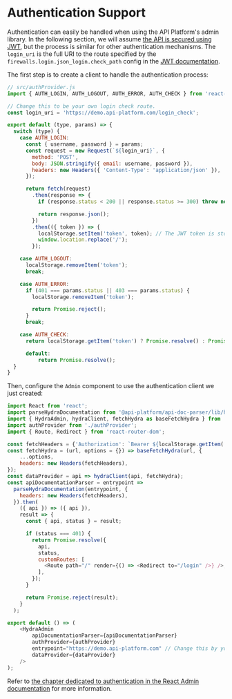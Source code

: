 # Authentication Support

Authentication can easily be handled when using the API Platform's admin library.
In the following section, we will assume [the API is secured using JWT](https://api-platform.com/docs/core/jwt), but the
process is similar for other authentication mechanisms. The `login_uri` is the full URI to the route specified by the `firewalls.login.json_login.check_path` config in the [JWT documentation](https://api-platform.com/docs/core/jwt).

The first step is to create a client to handle the authentication process:

```javascript
// src/authProvider.js
import { AUTH_LOGIN, AUTH_LOGOUT, AUTH_ERROR, AUTH_CHECK } from 'react-admin';

// Change this to be your own login check route.
const login_uri = 'https://demo.api-platform.com/login_check';

export default (type, params) => {
  switch (type) {
    case AUTH_LOGIN:
      const { username, password } = params;
      const request = new Request(`${login_uri}`, {
        method: 'POST',
        body: JSON.stringify({ email: username, password }),
        headers: new Headers({ 'Content-Type': 'application/json' }),
      });

      return fetch(request)
        .then(response => {
          if (response.status < 200 || response.status >= 300) throw new Error(response.statusText);

          return response.json();
        })
        .then(({ token }) => {
          localStorage.setItem('token', token); // The JWT token is stored in the browser's local storage
          window.location.replace('/');
        });

    case AUTH_LOGOUT:
      localStorage.removeItem('token');
      break;

    case AUTH_ERROR:
      if (401 === params.status || 403 === params.status) {
        localStorage.removeItem('token');

        return Promise.reject();
      }
      break;

    case AUTH_CHECK:
      return localStorage.getItem('token') ? Promise.resolve() : Promise.reject();

      default:
          return Promise.resolve();
  }
}
```

Then, configure the `Admin` component to use the authentication client we just created:

```javascript
import React from 'react';
import parseHydraDocumentation from '@api-platform/api-doc-parser/lib/hydra/parseHydraDocumentation';
import { HydraAdmin, hydraClient, fetchHydra as baseFetchHydra } from '@api-platform/admin';
import authProvider from './authProvider';
import { Route, Redirect } from 'react-router-dom';

const fetchHeaders = {'Authorization': `Bearer ${localStorage.getItem('token')}`};
const fetchHydra = (url, options = {}) => baseFetchHydra(url, {
    ...options,
    headers: new Headers(fetchHeaders),
});
const dataProvider = api => hydraClient(api, fetchHydra);
const apiDocumentationParser = entrypoint =>
  parseHydraDocumentation(entrypoint, {
    headers: new Headers(fetchHeaders),
  }).then(
    ({ api }) => ({ api }),
    result => {
      const { api, status } = result;

      if (status === 401) {
        return Promise.resolve({
          api,
          status,
          customRoutes: [
            <Route path="/" render={() => <Redirect to="/login" />} />,
          ],
        });
      }

      return Promise.reject(result);
    }
  );

export default () => (
    <HydraAdmin
        apiDocumentationParser={apiDocumentationParser}
        authProvider={authProvider}
        entrypoint="https://demo.api-platform.com" // Change this by your own entrypoint
        dataProvider={dataProvider}
    />
);
```

Refer to [the chapter dedicated to authentication in the React Admin documentation](https://marmelab.com/react-admin/Authentication.html)
for more information.
